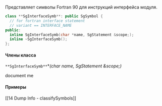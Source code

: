 Представляет символы Fortran 90 для инструкций интерфейса модуля.

```cpp
class **SgInterfaceSymb**: public SgSymbol {
  // for fortran interface statement
  // variant == INTERFACE_NAME
public:
  inline SgInterfaceSymb(char *name, SgStatement &scope;);
  inline ~SgInterfaceSymb();
};
```

#### Члены класса
`**SgInterfaceSymb**`**(char *name, SgStatement &scope;)**

document me

#### Примеры
[[14 Dump Info - classifySymbols]]
